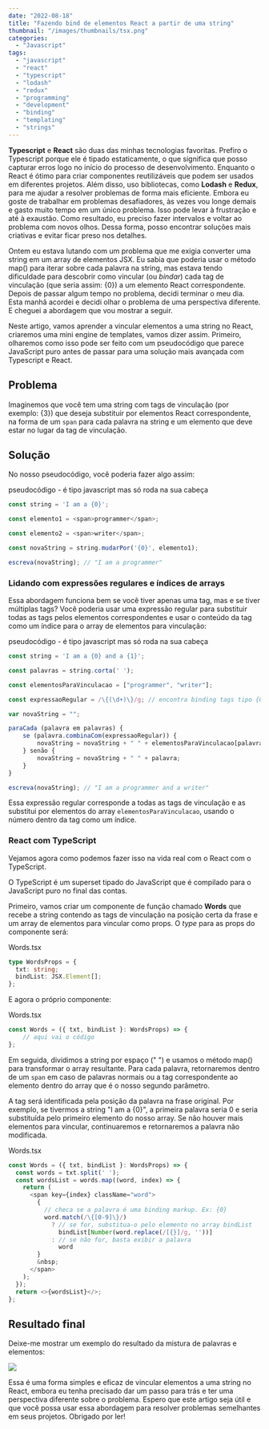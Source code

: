 ```yaml
---
date: "2022-08-18"
title: "Fazendo bind de elementos React a partir de uma string"
thumbnail: "/images/thumbnails/tsx.png"
categories:
  - "Javascript"
tags:
  - "javascript"
  - "react"
  - "typescript"
  - "lodash"
  - "redux"
  - "programming"
  - "development"
  - "binding"
  - "templating"
  - "strings"
---
```


**Typescript** e **React** são duas das minhas tecnologias favoritas. Prefiro o Typescript porque ele é tipado estaticamente, o que significa que posso capturar erros logo no início do processo de desenvolvimento. Enquanto o React é ótimo para criar componentes reutilizáveis que podem ser usados em diferentes projetos. Além disso, uso bibliotecas, como **Lodash** e **Redux**, para me ajudar a resolver problemas de forma mais eficiente. Embora eu goste de trabalhar em problemas desafiadores, às vezes vou longe demais e gasto muito tempo em um único problema. Isso pode levar à frustração e até à exaustão. Como resultado, eu preciso fazer intervalos e voltar ao problema com novos olhos. Dessa forma, posso encontrar soluções mais criativas e evitar ficar preso nos detalhes.

Ontem eu estava lutando com um problema que me exigia converter uma string em um array de elementos JSX. Eu sabia que poderia usar o método map() para iterar sobre cada palavra na string, mas estava tendo dificuldade para descobrir como vincular (ou *bindar*) cada tag de vinculação (que seria assim: {0}) a um elemento React correspondente. Depois de passar algum tempo no problema, decidi terminar o meu dia. Esta manhã acordei e decidi olhar o problema de uma perspectiva diferente. E cheguei a abordagem que vou mostrar a seguir.

Neste artigo, vamos aprender a vincular elementos a uma string no React, criaremos uma mini engine de templates, vamos dizer assim. Primeiro, olharemos como isso pode ser feito com um pseudocódigo que parece JavaScript puro antes de passar para uma solução mais avançada com Typescript e React.

## Problema

Imaginemos que você tem uma string com tags de vinculação (por exemplo: {3}) que deseja substituir por elementos React correspondente, na forma de um `span` para cada palavra na string e um elemento que deve estar no lugar da tag de vinculação.

## Solução

No nosso pseudocódigo, você poderia fazer algo assim:

<div class="filename">pseudocódigo - é tipo javascript mas só roda na sua cabeça</div>

```javascript
const string = 'I am a {0}';

const elemento1 = <span>programmer</span>;

const elemento2 = <span>writer</span>;

const novaString = string.mudarPor('{0}', elemento1);

escreva(novaString); // "I am a programmer"
```

### Lidando com expressões regulares e índices de arrays

Essa abordagem funciona bem se você tiver apenas uma tag, mas e se tiver múltiplas tags? Você poderia usar uma expressão regular para substituir todas as tags pelos elementos correspondentes e usar o conteúdo da tag como um índice para o array de elementos para vinculação:

<div class="filename">pseudocódigo - é tipo javascript mas só roda na sua cabeça</div>

```javascript
const string = 'I am a {0} and a {1}';

const palavras = string.corta(' ');

const elementosParaVinculacao = ["programmer", "writer"];

const expressaoRegular = /\{(\d+)\}/g; // encontra binding tags tipo {0}, {1}, etc.

var novaString = "";

paraCada (palavra em palavras) {
    se (palavra.combinaCom(expressaoRegular)) {
        novaString = novaString + " " + elementosParaVinculacao[palavra.remove("{", "}")];
    } senão {
        novaString = novaString + " " + palavra;
    }
}

escreva(novaString); // "I am a programmer and a writer"
```

Essa expressão regular corresponde a todas as tags de vinculação e as substitui por elementos do array `elementosParaVinculacao`, usando o número dentro da tag como um índice.

### React com TypeScript

Vejamos agora como podemos fazer isso na vida real com o React com o TypeScript.

O TypeScript é um superset tipado do JavaScript que é compilado para o JavaScript puro no final das contas.

Primeiro, vamos criar um componente de função chamado **Words** que recebe a string contendo as tags de vinculação na posição certa da frase e um array de elementos para vincular como props. O *type* para as props do componente será:

<div class="filename">Words.tsx</div>

```typescript
type WordsProps = {
  txt: string;
  bindList: JSX.Element[];
};
```

E agora o próprio componente:

<div class="filename">Words.tsx</div>

```typescript
const Words = ({ txt, bindList }: WordsProps) => {
	// aqui vai o código
};
```

Em seguida, dividimos a string por espaço (" ") e usamos o método map() para transformar o array resultante. Para cada palavra, retornaremos dentro de um `span` em caso de palavras normais ou a tag correspondente ao elemento dentro do array que é o nosso segundo parâmetro.

A tag será identificada pela posição da palavra na frase original. Por exemplo, se tivermos a string "I am a {0}", a primeira palavra seria 0 e seria substituída pelo primeiro elemento do nosso array. Se não houver mais elementos para vincular, continuaremos e retornaremos a palavra não modificada.

<div class="filename">Words.tsx</div>

```javascript
const Words = ({ txt, bindList }: WordsProps) => {
  const words = txt.split(' ');
  const wordsList = words.map((word, index) => {
    return (
      <span key={index} className="word">
        {
          // checa se a palavra é uma binding markup. Ex: {0}
          word.match(/\{[0-9]\}/)
            ? // se for, substitua-o pelo elemento no array bindList
              bindList[Number(word.replace(/[{}]/g, ''))]
            : // se não for, basta exibir a palavra
              word
        }
        &nbsp;
      </span>
    );
  });
  return <>{wordsList}</>;
};
```

## Resultado final

Deixe-me mostrar um exemplo do resultado da mistura de palavras e elementos:

![](/images/posts/print-bee-byte-chat.png)

Essa é uma forma simples e eficaz de vincular elementos a uma string no React, embora eu tenha precisado dar um passo para trás e ter uma perspectiva diferente sobre o problema. Espero que este artigo seja útil e que você possa usar essa abordagem para resolver problemas semelhantes em seus projetos. Obrigado por ler!